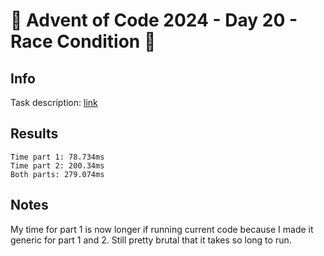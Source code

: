 # 🎄 Advent of Code 2024 - Day 20 - Race Condition 🎄

## Info

Task description: [link](https://adventofcode.com/2024/day/20)

## Results

```
Time part 1: 78.734ms
Time part 2: 200.34ms
Both parts: 279.074ms
```

## Notes

My time for part 1 is now longer if running current code because I made it generic for part 1 and 2.  Still pretty brutal that it takes so long to run.